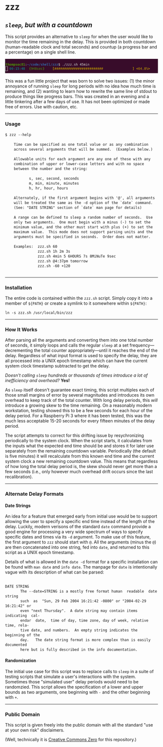# zzz
## _`sleep`, but with a countdown_

This script provides an alternative to `sleep` for when the user would like to monitor the time remaining in the delay.  This is provided in both countdown (human-readable clock and total seconds) and countup (a progress bar and a percentage) on a single shell line.

![screenshot](zzz_screenshot.png?raw=true)


This was a fun little project that was born to solve two issues:  (1) the minor annoyance of running `sleep` for long periods with no idea how much time is remaining, and (2) wanting to learn how to rewrite the same line of stdout to produce things like progress bars.  This was created in an evening and a little tinkering after a few days of use.  It has not been optimized or made free of errors.  Use with caution, etc.

---

### Usage

```
$ zzz --help

    Time can be specified as one total value or as any combination
    across several arguments that will be summed.  (Examples below.)

    Allowable units for each argument are any one of these with any
    combination of upper or lower-case letters and with no space 
    between the number and the string:

           s, sec, second, seconds
           m, min, minute, minutes
           h, hr, hour, hours

    Alternately, if the first argument begins with '@', all arguments
    will be treated the same as the -d option of the `date` command.
    (See: "DATE STRING" section of `date` man page for details)

    A range can be defined to sleep a random number of seconds.  Use
    only two arguments.  One must begin with a minus (-) to set the
    minimum value, and the other must start with plus (+) to set the
    maximum value.  This mode does not support parsing units and the
    arguments must be specified in seconds.  Order does not matter.

    Examples:  zzz.sh 60
               zzz.sh 1h 2m 3s
               zzz.sh 4min 5 6HOURS 7s 8MiNuTe 9sec
               zzz.sh @4:37pm tomorrow
               zzz.sh -60 +120


```

---

### Installation

The entire code is contained within the `zzz.sh` script.  Simply copy it into a member of `${PATH}` or create a symlink to it somewhere within `${PATH}`:

```
ln -s zzz.sh /usr/local/bin/zzz
```

---

### How It Works

After parsing all the arguments and converting them into one total number of seconds, it simply loops and calls the regular `sleep` at a set frequency&mdash;decrementing the total counter appropriately&mdash;until it reaches the end of the delay.  Regardless of what input format is used to specify the delay, they are all processed into a UNIX epoch timestamp which can have the current system clock timestamp subtracted to get the delay.

_Doesn't calling `sleep` hundreds or thousands of times introduce a lot of inefficiency and overhead?_  **Yes!**

As `sleep` itself doesn't guarantee exact timing, this script multiples each of those small margins of error by several magnitudes and introduces its own overhead to keep track of the total counter.  With long delay periods, this _will_ introduce a growing skew to the time remaining.  On a reasonably modern workstation, testing showed this to be a few seconds for each hour of the delay period.  For a Raspberry Pi 3 where it has been tested, this was the much less acceptable 15-20 seconds for every fifteen minutes of the delay period.

The script attempts to correct for this drifting issue by resychronizing periodically to the system clock.  When the script starts, it calculates from the inputs what the expected end time should be and stores it for later use separately from the remaining countdown variable.  Periodically (the default is five minutes) it will recalculate from this known end time and the current system clock a new remaining countdown value.  This means that regardless of how long the total delay period is, the skew should never get more than a few seconds (i.e., only however much overhead drift occurs since the last recalibration).

---

### Alternate Delay Formats

#### Date Strings
An idea for a feature that emerged early from initial use would be to support allowing the user to specify a specific end time instead of the length of the delay.  Luckily, modern verisons of the standard `date` command provide a good engine for processing a very wide spectrum of ways to specify specific dates and times via its `-d` argument.  To make use of this feature, the first argument to `zzz` should start with `@`.  All the arguments (minus the `@`) are then concatenated into one string, fed into `date`, and returned to this script as a UNIX epoch timestamp.

Details of what is allowed in the `date -d` format for a specific installation can be found with `man date` and `info date`.  The manpage for `date` is intentionally vague with its description of what can be parsed:

```

DATE STRING
       The --date=STRING is a mostly free format human  readable  date  string
       such  as  "Sun, 29 Feb 2004 16:21:42 -0800" or "2004-02-29 16:21:42" or
       even "next Thursday".  A date string may contain items indicating  cal‐
       endar  date,  time of day, time zone, day of week, relative time, rela‐
       tive date, and numbers.  An empty string indicates the beginning of the
       day.   The date string format is more complex than is easily documented
       here but is fully described in the info documentation.
```

#### Randomization
The initial use case for this script was to replace calls to `sleep` in a suite of testing scripts that simulate a user's interactions with the system.  Sometimes those "simulated user" delay periods would need to be randomzied.  This script allows the specification of a lower and upper bounds as two arguments, one beginning with `-` and the other beginning with `+`.  

---

### Public Domain

This script is given freely into the public domain with all the standard "use at your own risk" disclaimers.

(Well, technically it is [Creative Commons Zero](LICENSE) for this repository.)
